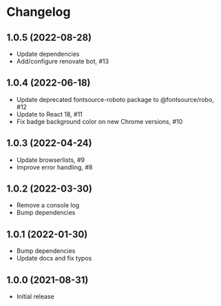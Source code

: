 # Changelog

## 1.0.5 (2022-08-28)

- Update dependencies
- Add/configure renovate bot, #13

## 1.0.4 (2022-06-18)

- Update deprecated fontsource-roboto package to @fontsource/robo, #12
- Update to React 18, #11
- Fix badge background color on new Chrome versions, #10

## 1.0.3 (2022-04-24)

- Update browserlists, #9
- Improve error handling, #8

## 1.0.2 (2022-03-30)

- Remove a console log
- Bump dependencies

## 1.0.1 (2022-01-30)

- Bump dependencies
- Update docs and fix typos

## 1.0.0 (2021-08-31)

- Initial release
